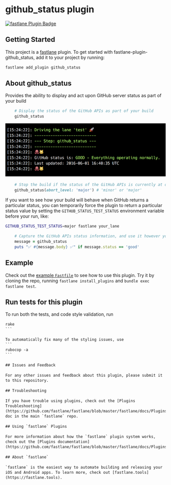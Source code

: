 # github_status plugin

[![fastlane Plugin Badge](https://rawcdn.githack.com/fastlane/fastlane/master/fastlane/assets/plugin-badge.svg)](https://rubygems.org/gems/fastlane-plugin-github_status)

## Getting Started

This project is a [fastlane](https://github.com/fastlane/fastlane) plugin. To get started with fastlane-plugin-github_status, add it to your project by running:

```bash
fastlane add_plugin github_status
```

## About github_status

Provides the ability to display and act upon GitHub server status as part of your build

```ruby
	# Display the status of the GitHub APIs as part of your build
	github_status
```

![example output](assets/example_output.png)


```ruby
	# Stop the build if the status of the GitHub APIs is currently at or above a certain level of trouble
	github_status(abort_level: 'major') # 'minor' or 'major'
```

If you want to see how your build will behave when GitHub returns a particular status, you can temporarily force the plugin to return a particular status value by setting the `GITHUB_STATUS_TEST_STATUS` environment variable before your run, like:

```bash
GITHUB_STATUS_TEST_STATUS=major fastlane your_lane
```

```ruby
	# Capture the GitHub APIs status information, and use it however you'd like
	message = github_status
	puts "✅ #{message.body} ✅" if message.status == 'good'
```

## Example

Check out the [example `Fastfile`](fastlane/Fastfile) to see how to use this plugin. Try it by cloning the repo, running `fastlane install_plugins` and `bundle exec fastlane test`.

## Run tests for this plugin

To run both the tests, and code style validation, run

````
rake
```

To automatically fix many of the styling issues, use
```
rubocop -a
```

## Issues and Feedback

For any other issues and feedback about this plugin, please submit it to this repository.

## Troubleshooting

If you have trouble using plugins, check out the [Plugins Troubleshooting](https://github.com/fastlane/fastlane/blob/master/fastlane/docs/PluginsTroubleshooting.md) doc in the main `fastlane` repo.

## Using `fastlane` Plugins

For more information about how the `fastlane` plugin system works, check out the [Plugins documentation](https://github.com/fastlane/fastlane/blob/master/fastlane/docs/Plugins.md).

## About `fastlane`

`fastlane` is the easiest way to automate building and releasing your iOS and Android apps. To learn more, check out [fastlane.tools](https://fastlane.tools).
